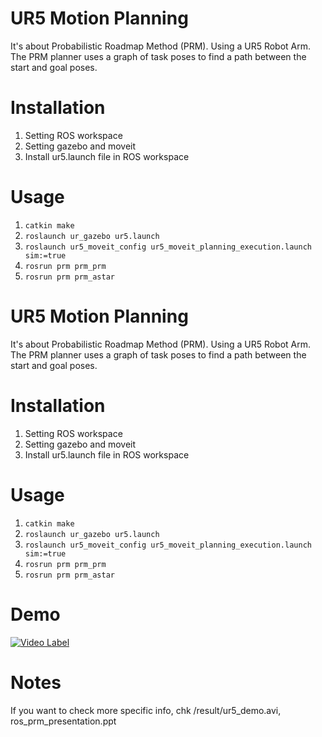 # UR5 Motion Planning
It's about Probabilistic Roadmap Method (PRM). Using a UR5 Robot Arm. The PRM planner uses a graph of task poses to find a path between the start and goal poses.


# Installation
1. Setting ROS workspace
2. Setting gazebo and moveit
3. Install ur5.launch file in ROS workspace

# Usage
1. `catkin make`
2. `roslaunch ur_gazebo ur5.launch`
3. `roslaunch ur5_moveit_config ur5_moveit_planning_execution.launch sim:=true`
4. `rosrun prm prm_prm`
5. `rosrun prm prm_astar` 

# UR5 Motion Planning
It's about Probabilistic Roadmap Method (PRM). Using a UR5 Robot Arm. The PRM planner uses a graph of task poses to find a path between the start and goal poses.



# Installation
1. Setting ROS workspace
2. Setting gazebo and moveit
3. Install ur5.launch file in ROS workspace

# Usage
1. `catkin make`
2. `roslaunch ur_gazebo ur5.launch`
3. `roslaunch ur5_moveit_config ur5_moveit_planning_execution.launch sim:=true`
4. `rosrun prm prm_prm`
5. `rosrun prm prm_astar` 

# Demo

[![Video Label](http://img.youtube.com/vi/vnExbxv-7lg/0.jpg)](https://youtu.be/vnExbxv-7lg?t=0s)


# Notes
If you want to check more specific info, chk /result/ur5_demo.avi, ros_prm_presentation.ppt

